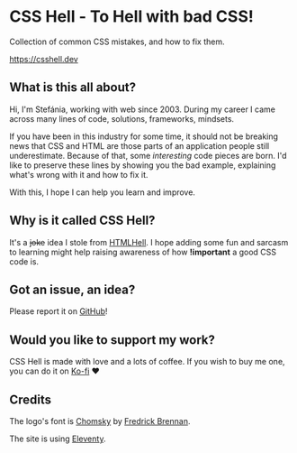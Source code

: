 # CSS Hell - To Hell with bad CSS!

Collection of common CSS mistakes, and how to fix them.

https://csshell.dev

## What is this all about?

Hi, I'm Stefánia, working with web since 2003. During my career I came across many lines of code, solutions, frameworks, mindsets.

If you have been in this industry for some time, it should not be breaking news that CSS and HTML are those parts of an application
people still underestimate. Because of that, some _interesting_ code pieces are born. I'd like to preserve these lines by showing you the bad
example, explaining what's wrong with it and how to fix it.

With this, I hope I can help you learn and improve.

## Why is it called CSS Hell?

It's a ~~joke~~ idea I stole from [HTMLHell](https://www.htmhell.dev/). I hope adding some fun and sarcasm to learning might help raising awareness of 
how **!important** a good CSS code is.


## Got an issue, an idea?

Please report it on [GitHub](https://github.com/cat-a-flame/CSSHell)!


## Would you like to support my work?

CSS Hell is made with love and a lots of coffee. If you wish to buy me one, you can do it on [Ko-fi](https://ko-fi.com/cat_a_flame) ❤️


## Credits

The logo's font is [Chomsky](https://github.com/ctrlcctrlv/chomsky) by [Fredrick Brennan](https://github.com/ctrlcctrlv).

The site is using [Eleventy](https://www.11ty.dev/).
